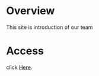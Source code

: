# Overview
This site is introduction of our team

# Access
click <a href="https://tokuyama-it.github.io/">Here</a>.
